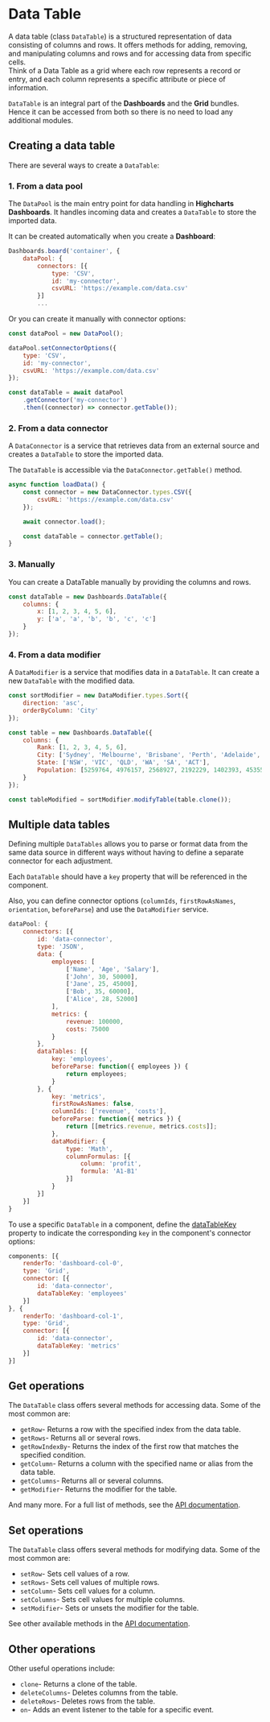 # Data Table

A data table (class `DataTable`) is a structured representation of data consisting of columns and rows.
It offers methods for adding, removing, and manipulating columns and rows and for accessing data from specific cells.  
Think of a Data Table as a grid where each row represents a record or entry, and each column represents a specific attribute or piece of information.

`DataTable` is an integral part of the **Dashboards** and the **Grid** bundles. Hence it can be accessed from both so there is no need to load any additional modules.

## Creating a data table
There are several ways to create a `DataTable`:

### 1. From a data pool
The `DataPool` is the main entry point for data handling in **Highcharts Dashboards**. It handles incoming data and creates a `DataTable` to store the imported data.

It can be created automatically when you create a **Dashboard**:
```javascript
Dashboards.board('container', {
    dataPool: {
        connectors: [{
            type: 'CSV',
            id: 'my-connector',
            csvURL: 'https://example.com/data.csv'
        }]
        ...
```

Or you can create it manually with connector options:

```javascript
const dataPool = new DataPool();

dataPool.setConnectorOptions({
    type: 'CSV',
    id: 'my-connector',
    csvURL: 'https://example.com/data.csv'
});

const dataTable = await dataPool
    .getConnector('my-connector')
    .then((connector) => connector.getTable());
```

### 2. From a data connector
A `DataConnector` is a service that retrieves data from an external source and creates a `DataTable` to store the imported data.

The `DataTable` is accessible via the `DataConnector.getTable()` method.

```javascript
async function loadData() {
    const connector = new DataConnector.types.CSV({
        csvURL: 'https://example.com/data.csv'
    });

    await connector.load();

    const dataTable = connector.getTable();
}
```

### 3. Manually
You can create a DataTable manually by providing the columns and rows.

```javascript
const dataTable = new Dashboards.DataTable({
    columns: {
        x: [1, 2, 3, 4, 5, 6],
        y: ['a', 'a', 'b', 'b', 'c', 'c']
    }
});
```

### 4. From a data modifier
A `DataModifier` is a service that modifies data in a `DataTable`. It can create a new `DataTable` with the modified data.

```javascript
const sortModifier = new DataModifier.types.Sort({
    direction: 'asc',
    orderByColumn: 'City'
});

const table = new Dashboards.DataTable({
    columns: {
        Rank: [1, 2, 3, 4, 5, 6],
        City: ['Sydney', 'Melbourne', 'Brisbane', 'Perth', 'Adelaide', 'Canberra'],
        State: ['NSW', 'VIC', 'QLD', 'WA', 'SA', 'ACT'],
        Population: [5259764, 4976157, 2568927, 2192229, 1402393, 453558]
    }
});

const tableModified = sortModifier.modifyTable(table.clone());
```

## Multiple data tables
Defining multiple `DataTables` allows you to parse or format data from the same 
data source in different ways without having to define a separate connector for
each adjustment.

Each `DataTable` should have a `key` property that will be referenced in the
component.

Also, you can define connector options (`columnIds`, `firstRowAsNames`,
`orientation`, `beforeParse`) and use the `DataModifier` service.

```javascript
dataPool: {
    connectors: [{
        id: 'data-connector',
        type: 'JSON',
        data: {
            employees: [
                ['Name', 'Age', 'Salary'],
                ['John', 30, 50000],
                ['Jane', 25, 45000],
                ['Bob', 35, 60000],
                ['Alice', 28, 52000]
            ],
            metrics: {
                revenue: 100000,
                costs: 75000
            }
        },
        dataTables: [{
            key: 'employees',
            beforeParse: function({ employees }) {
                return employees;
            }
        }, {
            key: 'metrics',
            firstRowAsNames: false,
            columnIds: ['revenue', 'costs'],
            beforeParse: function({ metrics }) {
                return [[metrics.revenue, metrics.costs]];
            },
            dataModifier: {
                type: 'Math',
                columnFormulas: [{
                    column: 'profit',
                    formula: 'A1-B1'
                }]
            }
        }]
    }]
}
```

To use a specific `DataTable` in a component, define the [dataTableKey](https://api.highcharts.com/dashboards/#interfaces/Dashboards_Components_ConnectorHandler.ConnectorHandler.ConnectorOptions#dataTableKey) property to indicate the
corresponding `key` in the component's connector options:

```javascript
components: [{
    renderTo: 'dashboard-col-0',
    type: 'Grid',
    connector: [{
        id: 'data-connector',
        dataTableKey: 'employees'
    }]
}, {
    renderTo: 'dashboard-col-1',
    type: 'Grid',
    connector: [{
        id: 'data-connector',
        dataTableKey: 'metrics'
    }]
}]
```

## Get operations
The `DataTable` class offers several methods for accessing data. Some of the most common are:

- `getRow`- Returns a row with the specified index from the data table.
- `getRows`- Returns all or several rows.
- `getRowIndexBy`- Returns the index of the first row that matches the specified condition.
- `getColumn`- Returns a column with the specified name or alias from the data table.
- `getColumns`- Returns all or several columns.
- `getModifier`- Returns the modifier for the table.

And many more. For a full list of methods, see the [API documentation](https://api.highcharts.com/dashboards/#classes/Data_DataTable.DataTable-1).


## Set operations
The `DataTable` class offers several methods for modifying data. Some of the most common are:

- `setRow`- Sets cell values of a row.
- `setRows`- Sets cell values of multiple rows.
- `setColumn`- Sets cell values for a column.
- `setColumns`- Sets cell values for multiple columns.
- `setModifier`- Sets or unsets the modifier for the table.

See other available methods in the [API documentation](https://api.highcharts.com/dashboards/#classes/Data_DataTable.DataTable-1).

## Other operations
Other useful operations include:

- `clone`- Returns a clone of the table.
- `deleteColumns`- Deletes columns from the table.
- `deleteRows`- Deletes rows from the table.
- `on`- Adds an event listener to the table for a specific event.

